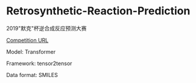 # Retrosynthetic-Reaction-Prediction

2019"默克"杯逆合成反应预测大赛

[Competition URL](https://www.kesci.com/home/competition/merck?from=mpdf)

Model: Transformer

Framework: tensor2tensor

Data format: SMILES

